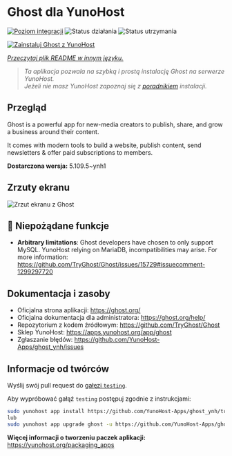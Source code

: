 <!--
To README zostało automatycznie wygenerowane przez <https://github.com/YunoHost/apps/tree/master/tools/readme_generator>
Nie powinno być ono edytowane ręcznie.
-->

# Ghost dla YunoHost

[![Poziom integracji](https://apps.yunohost.org/badge/integration/ghost)](https://ci-apps.yunohost.org/ci/apps/ghost/)
![Status działania](https://apps.yunohost.org/badge/state/ghost)
![Status utrzymania](https://apps.yunohost.org/badge/maintained/ghost)

[![Zainstaluj Ghost z YunoHost](https://install-app.yunohost.org/install-with-yunohost.svg)](https://install-app.yunohost.org/?app=ghost)

*[Przeczytaj plik README w innym języku.](./ALL_README.md)*

> *Ta aplikacja pozwala na szybką i prostą instalację Ghost na serwerze YunoHost.*  
> *Jeżeli nie masz YunoHost zapoznaj się z [poradnikiem](https://yunohost.org/install) instalacji.*

## Przegląd

Ghost is a powerful app for new-media creators to publish, share, and grow a business around their content.

It comes with modern tools to build a website, publish content, send newsletters & offer paid subscriptions to members.


**Dostarczona wersja:** 5.109.5~ynh1

## Zrzuty ekranu

![Zrzut ekranu z Ghost](./doc/screenshots/screenshot.png)

## :red_circle: Niepożądane funkcje

- **Arbitrary limitations**: Ghost developers have chosen to only support MySQL. YunoHost relying on MariaDB, incompatibilities may arise. For more information: https://github.com/TryGhost/Ghost/issues/15729#issuecomment-1299297720

## Dokumentacja i zasoby

- Oficjalna strona aplikacji: <https://ghost.org/>
- Oficjalna dokumentacja dla administratora: <https://ghost.org/help/>
- Repozytorium z kodem źródłowym: <https://github.com/TryGhost/Ghost>
- Sklep YunoHost: <https://apps.yunohost.org/app/ghost>
- Zgłaszanie błędów: <https://github.com/YunoHost-Apps/ghost_ynh/issues>

## Informacje od twórców

Wyślij swój pull request do [gałęzi `testing`](https://github.com/YunoHost-Apps/ghost_ynh/tree/testing).

Aby wypróbować gałąź `testing` postępuj zgodnie z instrukcjami:

```bash
sudo yunohost app install https://github.com/YunoHost-Apps/ghost_ynh/tree/testing --debug
lub
sudo yunohost app upgrade ghost -u https://github.com/YunoHost-Apps/ghost_ynh/tree/testing --debug
```

**Więcej informacji o tworzeniu paczek aplikacji:** <https://yunohost.org/packaging_apps>
